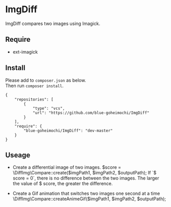 # ImgDiff

ImgDiff compares two images using Imagick.

## Require

* ext-imagick

## Install

Please add to `composer.json` as below.  
Then run `composer install`.

    {
        "repositories": [
            {
                "type": "vcs",
                "url": "https://github.com/blue-goheimochi/ImgDiff"
            }
        ],
        "require": {
            "blue-goheimochi/ImgDiff": "dev-master"
        }
    }

## Useage

* Create a differential image of two images.
      $score = \DiffImg\Compare::create($imgPath1, $imgPath2, $outputPath);
  If `$ score = 0`, there is no difference between the two images.
  The larger the value of $ score, the greater the difference.
  
* Create a Gif animation that switches two images one second at a time
      \DiffImg\Compare::createAnimeGif($imgPath1, $imgPath2, $outputPath);

